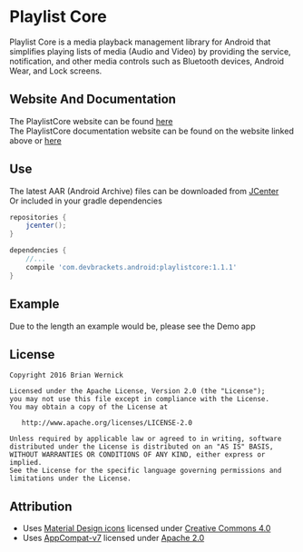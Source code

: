 Playlist Core
============
Playlist Core is a media playback management library for Android that simplifies playing lists of
media (Audio and Video) by providing the service, notification, and other media controls such as
Bluetooth devices, Android Wear, and Lock screens.


Website And Documentation
-------
The PlaylistCore website can be found [here][Website]  
The PlaylistCore documentation website can be found on the website linked above or [here][Java Docs]


Use
-------
The latest AAR (Android Archive) files can be downloaded from [JCenter][JCenter]  
Or included in your gradle dependencies

```gradle
repositories {
    jcenter();
}

dependencies {
    //...
    compile 'com.devbrackets.android:playlistcore:1.1.1'
}
```

Example
-------
Due to the length an example would be, please see the Demo app


License
-------

    Copyright 2016 Brian Wernick

    Licensed under the Apache License, Version 2.0 (the "License");
    you may not use this file except in compliance with the License.
    You may obtain a copy of the License at

       http://www.apache.org/licenses/LICENSE-2.0

    Unless required by applicable law or agreed to in writing, software
    distributed under the License is distributed on an "AS IS" BASIS,
    WITHOUT WARRANTIES OR CONDITIONS OF ANY KIND, either express or implied.
    See the License for the specific language governing permissions and
    limitations under the License.


Attribution
-----------
* Uses [Material Design icons][Design Icons] licensed under [Creative Commons 4.0][CC 4.0]
* Uses [AppCompat-v7](http://developer.android.com/tools/support-library/features.html#v7-appcompat) licensed under [Apache 2.0][Apache 2.0]


 [Design Icons]: https://github.com/google/material-design-icons
 [CC 4.0]: http://creativecommons.org/licenses/by/4.0/
 [JCenter]: https://bintray.com/brianwernick/maven/PlaylistCore/view#files
 [Website]: http://devbrackets.com/dev/libs/playlistcore.html
 [Java Docs]: http://devbrackets.com/dev/libs/docs/playlistcore/1.1.0/index.html
 [Apache 2.0]: https://opensource.org/licenses/Apache-2.0
